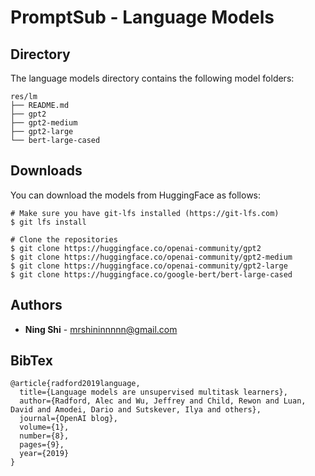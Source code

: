 # PromptSub - Language Models

## Directory
The language models directory contains the following model folders:

```
res/lm
├── README.md
├── gpt2
├── gpt2-medium
├── gpt2-large
└── bert-large-cased
```

## Downloads
You can download the models from HuggingFace as follows:
```
# Make sure you have git-lfs installed (https://git-lfs.com)
$ git lfs install

# Clone the repositories
$ git clone https://huggingface.co/openai-community/gpt2
$ git clone https://huggingface.co/openai-community/gpt2-medium
$ git clone https://huggingface.co/openai-community/gpt2-large
$ git clone https://huggingface.co/google-bert/bert-large-cased
```

## Authors
* **Ning Shi** - mrshininnnnn@gmail.com

## BibTex

```
@article{radford2019language,
  title={Language models are unsupervised multitask learners},
  author={Radford, Alec and Wu, Jeffrey and Child, Rewon and Luan, David and Amodei, Dario and Sutskever, Ilya and others},
  journal={OpenAI blog},
  volume={1},
  number={8},
  pages={9},
  year={2019}
}
```